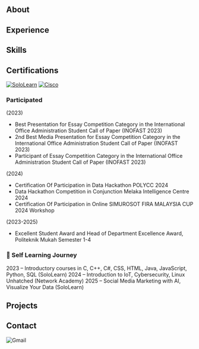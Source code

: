 ## About

## Experience

## Skills

## Certifications
[![SoloLearn](https://img.shields.io/badge/SoloLearn-View_Certifications-blue)](https://www.sololearn.com/en/profile/30049508)
[![Cisco](https://img.shields.io/badge/Cisco-View_Accreditation-blue)](https://www.credly.com/users/wan-asyraff/)

### Participated
(2023)  
- Best Presentation for Essay Competition Category in the International Office Administration Student Call of Paper (INOFAST 2023)  
- 2nd Best Media Presentation for Essay Competition Category in the International Office Administration Student Call of Paper (INOFAST 2023)
- Participant of Essay Competition Category in the International Office Administration Student Call of Paper (INOFAST 2023)  

(2024)  
- Certification Of Participation in Data Hackathon POLYCC 2024  
- Data Hackathon Competition in Conjunction Melaka Intelligence Centre 2024  
- Certification Of Participation in Online SIMUROSOT FIRA MALAYSIA CUP 2024 Workshop  

(2023-2025)  
- Excellent Student Award and Head of Department Excellence Award, Politeknik Mukah Semester 1-4

### 📜 Self Learning Journey
2023 – Introductory courses in C, C++, C#, CSS, HTML, Java, JavaScript, Python, SQL (SoloLearn)
2024 – Introduction to IoT, Cybersecurity, Linux Unhatched (Network Academy)
2025 – Social Media Marketing with AI, Visualize Your Data (SoloLearn)
## Projects

## Contact
![Gmail](https://img.shields.io/badge/Gmail-wantanasyraff@gmail..com-blue)
